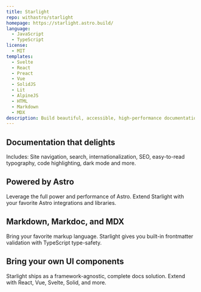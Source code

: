 ```yaml
---
title: Starlight
repo: withastro/starlight
homepage: https://starlight.astro.build/
language:
  - JavaScript
  - TypeScript
license:
  - MIT
templates:
  - Svelte
  - React
  - Preact
  - Vue
  - SolidJS
  - Lit
  - AlpineJS
  - HTML
  - Markdown
  - MDX
description: Build beautiful, accessible, high-performance documentation websites with Astro.
---
```


## Documentation that delights

Includes: Site navigation, search, internationalization, SEO, easy-to-read typography, code highlighting, dark mode and more.

## Powered by Astro

Leverage the full power and performance of Astro. Extend Starlight with your favorite Astro integrations and libraries.

## Markdown, Markdoc, and MDX

Bring your favorite markup language. Starlight gives you built-in frontmatter validation with TypeScript type-safety.

## Bring your own UI components

Starlight ships as a framework-agnostic, complete docs solution. Extend with React, Vue, Svelte, Solid, and more.
